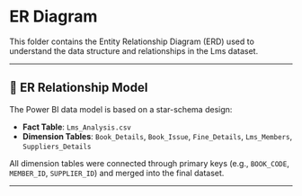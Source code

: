 # ER Diagram

This folder contains the Entity Relationship Diagram (ERD) used to understand the data structure and relationships in the Lms dataset.

---

## 🧩 ER Relationship Model

The Power BI data model is based on a star-schema design:

- **Fact Table**: `Lms_Analysis.csv`  
- **Dimension Tables**: `Book_Details`, `Book_Issue`, `Fine_Details`, `Lms_Members`, `Suppliers_Details`

All dimension tables were connected through primary keys (e.g., `BOOK_CODE`, `MEMBER_ID`, `SUPPLIER_ID`) and merged into the final dataset.

---
